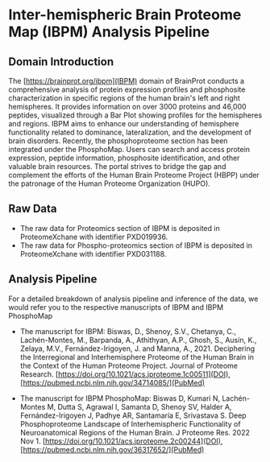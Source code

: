 # Inter-hemispheric Brain Proteome Map (IBPM) Analysis Pipeline

## Domain Introduction
The [https://brainprot.org/ibpm](IBPM) domain of BrainProt conducts a comprehensive analysis of protein expression profiles and phosphosite characterization in specific regions of the human brain's left and right hemispheres. It provides information on over 3000 proteins and 46,000 peptides, visualized through a Bar Plot showing profiles for the hemispheres and regions. IBPM aims to enhance our understanding of hemisphere functionality related to dominance, lateralization, and the development of brain disorders. Recently, the phosphoproteome section has been integrated under the PhosphoMap. Users can search and access protein expression, peptide information, phosphosite identification, and other valuable brain resources. The portal strives to bridge the gap and complement the efforts of the Human Brain Proteome Project (HBPP) under the patronage of the Human Proteome Organization (HUPO).

## Raw Data

- The raw data for Proteomics section of IBPM is deposited in ProteomeXchane with identifier PXD019936.
- The raw data for Phospho-proteomics section of IBPM is deposited in ProteomeXchane with identifier PXD031188.

## Analysis Pipeline

For a detailed breakdown of analysis pipeline and inference of the data, we would refer you to the respective manuscripts of IBPM and IBPM PhosphoMap

- The manuscript for IBPM: Biswas, D., Shenoy, S.V., Chetanya, C., Lachén-Montes, M., Barpanda, A., Athithyan, A.P., Ghosh, S., Ausín, K., Zelaya, M.V., Fernández-Irigoyen, J. and Manna, A., 2021. Deciphering the Interregional and Interhemisphere Proteome of the Human Brain in the Context of the Human Proteome Project. Journal of Proteome Research. [https://doi.org/10.1021/acs.jproteome.1c00511](DOI), [https://pubmed.ncbi.nlm.nih.gov/34714085/](PubMed)

- The manuscript for IBPM PhosphoMap: Biswas D, Kumari N, Lachén-Montes M, Dutta S, Agrawal I, Samanta D, Shenoy SV, Halder A, Fernández-Irigoyen J, Padhye AR, Santamaría E, Srivastava S. Deep Phosphoproteome Landscape of Interhemispheric Functionality of Neuroanatomical Regions of the Human Brain. J Proteome Res. 2022 Nov 1. [https://doi.org/10.1021/acs.jproteome.2c00244](DOI), [https://pubmed.ncbi.nlm.nih.gov/36317652/](PubMed)

